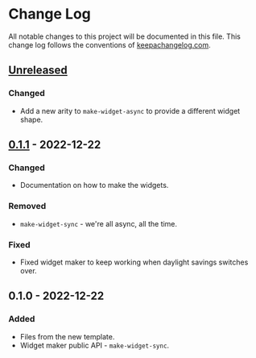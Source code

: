 # Change Log
All notable changes to this project will be documented in this file. This change log follows the conventions of [keepachangelog.com](http://keepachangelog.com/).

## [Unreleased]
### Changed
- Add a new arity to `make-widget-async` to provide a different widget shape.

## [0.1.1] - 2022-12-22
### Changed
- Documentation on how to make the widgets.

### Removed
- `make-widget-sync` - we're all async, all the time.

### Fixed
- Fixed widget maker to keep working when daylight savings switches over.

## 0.1.0 - 2022-12-22
### Added
- Files from the new template.
- Widget maker public API - `make-widget-sync`.

[Unreleased]: https://sourcehost.site/your-name/monkey-map/compare/0.1.1...HEAD
[0.1.1]: https://sourcehost.site/your-name/monkey-map/compare/0.1.0...0.1.1
